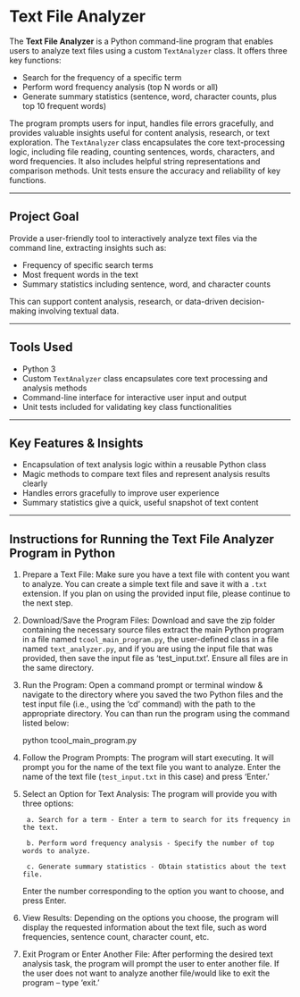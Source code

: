 # Text File Analyzer

The **Text File Analyzer** is a Python command-line program that enables users to analyze text files using a custom `TextAnalyzer` class. It offers three key functions:

- Search for the frequency of a specific term  
- Perform word frequency analysis (top N words or all)  
- Generate summary statistics (sentence, word, character counts, plus top 10 frequent words)  

The program prompts users for input, handles file errors gracefully, and provides valuable insights useful for content analysis, research, or text exploration. The `TextAnalyzer` class encapsulates the core text-processing logic, including file reading, counting sentences, words, characters, and word frequencies. It also includes helpful string representations and comparison methods. Unit tests ensure the accuracy and reliability of key functions.

---

## Project Goal

Provide a user-friendly tool to interactively analyze text files via the command line, extracting insights such as:

- Frequency of specific search terms  
- Most frequent words in the text  
- Summary statistics including sentence, word, and character counts  

This can support content analysis, research, or data-driven decision-making involving textual data.

---

## Tools Used

- Python 3  
- Custom `TextAnalyzer` class encapsulates core text processing and analysis methods  
- Command-line interface for interactive user input and output  
- Unit tests included for validating key class functionalities  

---

## Key Features & Insights

- Encapsulation of text analysis logic within a reusable Python class  
- Magic methods to compare text files and represent analysis results clearly  
- Handles errors gracefully to improve user experience  
- Summary statistics give a quick, useful snapshot of text content  

---

## Instructions for Running the Text File Analyzer Program in Python

1. Prepare a Text File: Make sure you have a text file with content you want to analyze. You can create a simple text file and save it with a `.txt` extension. If you plan on using the provided input file, please continue to the next step.

2. Download/Save the Program Files: Download and save the zip folder containing the necessary source files extract the main Python program in a file named `tcool_main_program.py`, the user-defined class in a file named `text_analyzer.py`, and if you are using the input file that was provided, then save the input file as ‘test_input.txt’. Ensure all files are in the same directory.

3. Run the Program: Open a command prompt or terminal window & navigate to the directory where you saved the two Python files and the test input file (i.e., using the ‘cd’ command) with the path to the appropriate directory. You can than run the program using the command listed below:

      python tcool_main_program.py

4. Follow the Program Prompts: The program will start executing. It will prompt you for the name of the text file you want to analyze. Enter the name of the text file (`test_input.txt` in this case) and press ‘Enter.’

5. Select an Option for Text Analysis: The program will provide you with three options:
   
        a. Search for a term - Enter a term to search for its frequency in the text.
       
        b. Perform word frequency analysis - Specify the number of top words to analyze.
       
        c. Generate summary statistics - Obtain statistics about the text file.
   
      Enter the number corresponding to the option you want to choose, and press Enter.

7. View Results: Depending on the options you choose, the program will display the requested information about the text file, such as word frequencies, sentence count, character count, etc.

8. Exit Program or Enter Another File: After performing the desired text analysis task, the program will prompt the user to enter another file. If the user does not want to analyze another file/would like to exit the program – type ‘exit.’

